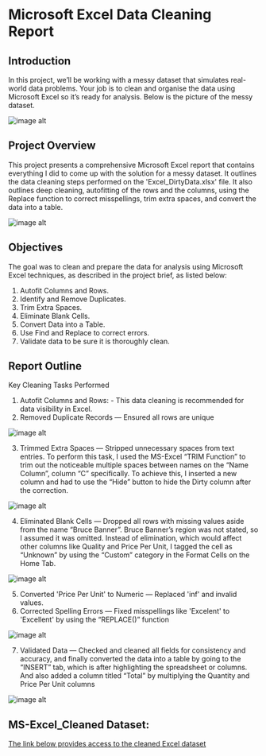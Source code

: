 # Microsoft Excel Data Cleaning Report
## Introduction
In this project, we’ll be working with a messy dataset that simulates real-world data problems. Your job is to clean and organise the data using Microsoft Excel so it’s ready for analysis. 
Below is the picture of the messy dataset.

![image alt](https://github.com/Its-Lilianne/MS-Excel-Project/blob/e34620efe2f16bd7d14ecd76c1ad6ead4c5c0b30/Messy_Dataset.png)


## Project Overview
This project presents a comprehensive Microsoft Excel report that contains everything I did to come up with the solution for a messy dataset. It outlines the data cleaning steps performed on the 'Excel_DirtyData.xlsx' file. It also outlines deep cleaning, autofitting of the rows and the columns, using the Replace function to correct misspellings, trim extra spaces, and convert the data into a table.

![image alt](https://github.com/Its-Lilianne/MS-Excel-Project/blob/0d41be1bd88a6a4c04aa5c844425cbac8eb3001a/Cleaned_Dataset.png)


## Objectives
The goal was to clean and prepare the data for analysis using Microsoft Excel techniques, as described in the project brief, as listed below:
1. Autofit Columns and Rows. 
2. Identify and Remove Duplicates. 
3. Trim Extra Spaces. 
4. Eliminate Blank Cells. 
5. Convert Data into a Table. 
6. Use Find and Replace to correct errors. 
7. Validate data to be sure it is thoroughly clean.

## Report Outline
Key Cleaning Tasks Performed 
1. Autofit Columns and Rows: - This data cleaning is recommended for data visibility in Excel. 
2. Removed Duplicate Records — Ensured all rows are unique

![image alt](https://github.com/Its-Lilianne/MS-Excel-Project/blob/0d41be1bd88a6a4c04aa5c844425cbac8eb3001a/Cleaned_Dataset.png)

3. Trimmed Extra Spaces — Stripped unnecessary spaces from text entries. To perform this task, I used the MS-Excel “TRIM Function” to trim out the noticeable multiple spaces between names on the “Name Column”, column “C” specifically. To achieve this, I inserted a new column and had to use the “Hide” button to hide the Dirty column after the correction.

![image alt](https://github.com/Its-Lilianne/MS-Excel-Project/blob/eb8167f7c7ee02f424a8fa0d88bc679175d97dad/Trimmed_Dataset.png)

4. Eliminated Blank Cells — Dropped all rows with missing values aside from the name “Bruce Banner”. Bruce Banner’s region was not stated, so I assumed it was omitted. Instead of elimination, which would affect other columns like Quality and Price Per Unit, I tagged the cell as “Unknown” by using the “Custom” category in the Format Cells on the Home Tab.  

![image alt](https://github.com/Its-Lilianne/MS-Excel-Project/blob/571fc4f74880693ce72c294d8e4aa75ce10c56ae/Blank%20Cell_Dataset.png) 

5. Converted 'Price Per Unit' to Numeric — Replaced 'inf' and invalid values. 
6. Corrected Spelling Errors — Fixed misspellings like 'Excelent' to 'Excellent' by using the “REPLACE()” function 

![image alt](https://github.com/Its-Lilianne/MS-Excel-Project/blob/162e5a98f196e1db3dd2fb8ccf28786bae82c40b/Replace%20Function_Dataset.png)

7. Validated Data — Checked and cleaned all fields for consistency and accuracy, and finally converted the data into a table by going to the “INSERT” tab, which is after highlighting the spreadsheet or columns. And also added a column titled “Total” by multiplying the Quantity and Price Per Unit columns

![image alt](https://github.com/Its-Lilianne/MS-Excel-Project/blob/fb3f83d3c7c5eeb89b1c8ccf37c67737dc13a8f9/Total%20Sum_Dataset.png)

## MS-Excel_Cleaned Dataset: 
[The link below provides access to the cleaned Excel dataset]([https://docs.google.com/spreadsheets/d/1XA16OIdstDgFrCAB384_KMg1PoiYGB4S/edit?usp=drive_link&ouid=107686833480698647313&rtpof=true&sd=true](https://docs.google.com/spreadsheets/d/1VixZ-pVDZP1_I0Zl7ZTsEkbo97Oj24Yr/edit?usp=drive_link&ouid=107686833480698647313&rtpof=true&sd=true))
